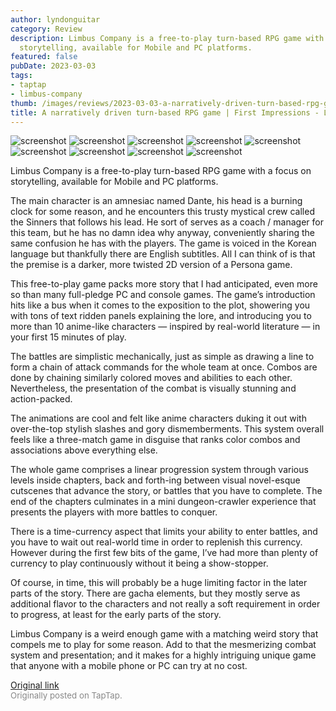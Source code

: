 ```yaml
---
author: lyndonguitar
category: Review
description: Limbus Company is a free-to-play turn-based RPG game with a focus on
  storytelling, available for Mobile and PC platforms.
featured: false
pubDate: 2023-03-03
tags:
- taptap
- limbus-company
thumb: /images/reviews/2023-03-03-a-narratively-driven-turn-based-rpg-game--first-impressions---limbus-company-0.avif
title: A narratively driven turn-based RPG game | First Impressions - Limbus Company
---
```


<div class="gallery">
  <img src="/images/reviews/2023-03-03-a-narratively-driven-turn-based-rpg-game--first-impressions---limbus-company-0.avif" alt="screenshot" />
  <img src="/images/reviews/2023-03-03-a-narratively-driven-turn-based-rpg-game--first-impressions---limbus-company-1.avif" alt="screenshot" />
  <img src="/images/reviews/2023-03-03-a-narratively-driven-turn-based-rpg-game--first-impressions---limbus-company-2.avif" alt="screenshot" />
  <img src="/images/reviews/2023-03-03-a-narratively-driven-turn-based-rpg-game--first-impressions---limbus-company-3.avif" alt="screenshot" />
  <img src="/images/reviews/2023-03-03-a-narratively-driven-turn-based-rpg-game--first-impressions---limbus-company-4.avif" alt="screenshot" />
  <img src="/images/reviews/2023-03-03-a-narratively-driven-turn-based-rpg-game--first-impressions---limbus-company-5.avif" alt="screenshot" />
  <img src="/images/reviews/2023-03-03-a-narratively-driven-turn-based-rpg-game--first-impressions---limbus-company-6.avif" alt="screenshot" />
  <img src="/images/reviews/2023-03-03-a-narratively-driven-turn-based-rpg-game--first-impressions---limbus-company-7.avif" alt="screenshot" />
  <img src="/images/reviews/2023-03-03-a-narratively-driven-turn-based-rpg-game--first-impressions---limbus-company-8.avif" alt="screenshot" />
</div>

Limbus Company is a free-to-play turn-based RPG game with a focus on storytelling, available for Mobile and PC platforms.

The main character is an amnesiac named Dante, his head is a burning clock for some reason, and he encounters this trusty mystical crew called the Sinners that follows his lead. He sort of serves as a coach / manager for this team, but he has no damn idea why anyway, conveniently sharing the same confusion he has with the players. The game is voiced in the Korean language but thankfully there are English subtitles. All I can think of is that the premise is a darker, more twisted 2D version of a Persona game.

This free-to-play game packs more story that I had anticipated, even more so than many full-pledge PC and console games. The game’s introduction hits like a bus when it comes to the exposition to the plot, showering you with tons of text ridden panels explaining the lore, and introducing you to more than 10 anime-like characters — inspired by real-world literature — in your first 15 minutes of play.

The battles are simplistic mechanically, just as simple as drawing a line to form a chain of attack commands for the whole team at once. Combos are done by chaining similarly colored moves and abilities to each other. Nevertheless, the presentation of the combat is visually stunning and action-packed.

The animations are cool and felt like anime characters duking it out with over-the-top stylish slashes and gory dismemberments. This system overall feels like a three-match game in disguise that ranks color combos and associations above everything else.

The whole game comprises a linear progression system through various levels inside chapters, back and forth-ing between visual novel-esque cutscenes that advance the story, or battles that you have to complete. The end of the chapters culminates in a mini dungeon-crawler experience that presents the players with more battles to conquer.

There is a time-currency aspect that limits your ability to enter battles, and you have to wait out real-world time in order to replenish this currency. However during the first few bits of the game, I’ve had more than plenty of currency to play continuously without it being a show-stopper.

Of course, in time, this will probably be a huge limiting factor in the later parts of the story. There are gacha elements, but they mostly serve as additional flavor to the characters and not really a soft requirement in order to progress, at least for the early parts of the story.

Limbus Company is a weird enough game with a matching weird story that compels me to play for some reason. Add to that the mesmerizing combat system and presentation; and it makes for a highly intriguing unique game that anyone with a mobile phone or PC can try at no cost.

[Original link](https://www.taptap.io/post/4694954)<br><span style="font-size: 0.95em; color: #888;">Originally posted on TapTap.</span>
